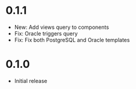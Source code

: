 # 0.1.1

-    New: Add views query to components
-    Fix: Oracle triggers query
-    Fix: Fix both PostgreSQL and Oracle templates

# 0.1.0

-    Initial release